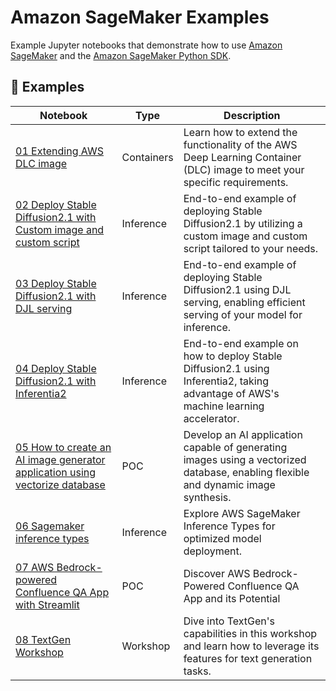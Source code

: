 

# Amazon SageMaker Examples

Example Jupyter notebooks that demonstrate how to use [Amazon SageMaker](https://docs.aws.amazon.com/sagemaker/latest/dg/whatis.html) and the [Amazon SageMaker Python SDK](https://sagemaker.readthedocs.io/en/stable/).

## 📓 Examples

| Notebook                                                                 | Type       | Description                                                                                                                                          |
|--------------------------------------------------------------------------|------------|------------------------------------------------------------------------------------------------------------------------------------------------------|
| [01 Extending AWS DLC image](./samples/01_extending_aws_dlc_images/extending-image.ipynb)                                                  | Containers | Learn how to extend the functionality of the AWS Deep Learning Container (DLC) image to meet your specific requirements.                             |
| [02 Deploy Stable Diffusion2.1 with Custom image and custom script](./samples/02_deploy_stable_diffusion2_1_with_custom_image_and_custom_script/deploy-stable-diffusion-2-1.ipynb)           | Inference  | End-to-end example of deploying Stable Diffusion2.1 by utilizing a custom image and custom script tailored to your needs.                           |
| [03 Deploy Stable Diffusion2.1 with DJL serving](./samples/03_deploy_stable_diffusion2_1_with_djl_serving/deploy-stable-diffusion-2-1_with_djl_serving.ipynb)                              | Inference  | End-to-end example of deploying Stable Diffusion2.1 using DJL serving, enabling efficient serving of your model for inference.                                   |
| [04 Deploy Stable Diffusion2.1 with Inferentia2](./samples//04_deploy_stable_diffusion2_1_with_inferentia_inf2//deploy-stable-diffusion-2-1_inf2.ipynb)                              | Inference  | End-to-end example on how to deploy Stable Diffusion2.1 using Inferentia2, taking advantage of AWS's machine learning accelerator.                       |
| [05 How to create an AI image generator application using vectorize database](./samples/05_how_to_create_an_ai_image_generator_application_using_vectorize_database) | POC        | Develop an AI application capable of generating images using a vectorized database, enabling flexible and dynamic image synthesis.                   |
| [06 Sagemaker inference types](./samples/06_sagemaker_inference_types/AWS_SageMaker_Inference_Types.ipynb) | Inference        | Explore AWS SageMaker Inference Types for optimized model deployment.                   |
| [07 AWS Bedrock-powered Confluence QA App with Streamlit](./samples/07_amazon_bedrock_confluence_qa_streamlit) | POC        | Discover AWS Bedrock-Powered Confluence QA App and its Potential                   |
| [08 TextGen Workshop](./samples/08_textgen/README.md) | Workshop        | Dive into TextGen's capabilities in this workshop and learn how to leverage its features for text generation tasks.                   |